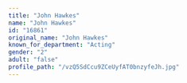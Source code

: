 ```yaml
---
title: "John Hawkes"
name: "John Hawkes"
id: "16861"
original_name: "John Hawkes"
known_for_department: "Acting"
gender: "2"
adult: "false"
profile_path: "/vzQ5SdCcu9ZCeUyfAT0bnzyfeJh.jpg"
---
```

